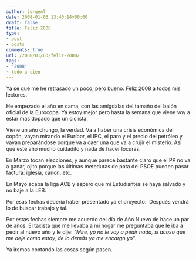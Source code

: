 ```yaml
---
author: jorgeml
date: 2008-01-03 13:40:14+00:00
draft: false
title: Feliz 2008
type: 
- post
- posts
comments: true
url: /2008/01/03/feliz-2008/
tags:
- '2008'
- todo a cien
---
```


Ya se que me he retrasado un poco, pero bueno. Feliz 2008 a todos mis lectores.

He empezado el año en cama, con las amígdalas del tamaño del balón oficial de la Eurocopa. Ya estoy mejor pero hasta la semana que viene voy a estar más dopado que un ciclista.

Viene un año chungo, la verdad. Va a haber una crisis económica del copón, vayan mirando el Euríbor, el IPC, el paro y el precio del petróleo y vayan preparándose porque va a caer una que va a crujir el misterio. Así que este año mucho cuidadito y nada de hacer locuras.

En Marzo tocan elecciones, y aunque parece bastante claro que el PP no va a ganar, ojito porque las últimas meteduras de pata del PSOE pueden pasar factura: iglesia, canon, etc.

En Mayo acaba la liga ACB y espero que mi Estudiantes se haya salvado y no baje a la LEB.

Por esas fechas debería haber presentado ya el proyecto.  Después vendrá lo de buscar trabajo y tal.

Por estas fechas siempre me acuerdo del día de Año Nuevo de hace un par de años. El taxista que me llevaba a mi hogar me preguntaba que le iba a pedir al nuevo año y le dije: _"Mire, yo no le voy a pedir nada, si acaso que me deje como estoy, de lo demás ya me encargo yo"_.

Ya iremos contando las cosas según pasen.
